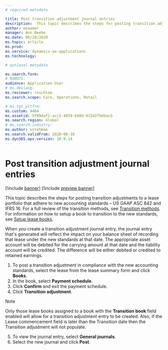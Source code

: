 ```yaml
---
# required metadata

title: Post transition adjustment journal entries
description:  This topic describes the steps for posting transition adjustments to a lease portfolio that adhere to new accounting standards – US GAAP ASC 842 and IFRS 16.
author: moaamer
manager: Ann Beebe
ms.date: 08/10/2020
ms.topic: article
ms.prod: 
ms.service: dynamics-ax-applications
ms.technology: 

# optional metadata

ms.search.form: 
# ROBOTS: 
audience: Application User
# ms.devlang: 
ms.reviewer: roschlom
ms.search.scope: Core, Operations, Retail

# ms.tgt_pltfrm: 
ms.custom: 4464
ms.assetid: 5f89daf1-acc2-4959-b48d-91542fb6bacb
ms.search.region: Global
# ms.search.industry: 
ms.author: vstehman
ms.search.validFrom: 2020-08-10
ms.dyn365.ops.version: 10.0.14
---
```


# Post transition adjustment journal entries

[!include [banner](../includes/banner.md)]
[!include [preview banner](../includes/preview-banner.md)]

This topic describes the steps for posting transition adjustments to a lease portfolio that adhere to new accounting standards – US GAAP ASC 842 and IFRS 16. For a full review of the transition methods, see [Transition methods](transition-methods.md). For information on how to setup a book to transition to the new standards, see [Setup lease books](https://review.docs.microsoft.com/en-us/dynamics365/finance/asset-leasing/set-up-lease-books?branch=bob-asset-leasing-setup).

When you create a transition adjustment journal entry, the journal entry that's generated will reflect the impact on your balance sheet of recording that lease under the new standards at that date. The appropriate asset account will be debited for the carrying amount at that date and the liability account will be credited. The difference will be either debited or credited to retained earnings.

1.	To post a transition adjustment in compliance with the new accounting standards, select the lease from the lease summary form and click **Books**.
2.	In the book, select **Payment schedule**.
3.	Click **Confirm** and exit the payment schedule.
4.	Click **Transition adjustment**.

> [!Note]
> Only those lease books assigned to a book with the **Transition book** field enabled will allow for a transition adjustment entry to be created. Also, if the Lease commencement field is later than the Transition date then the Transition adjustment will not populate.

5.	To view the journal entry, select **General journals**.
6.	Select the new journal and click **Post**.
